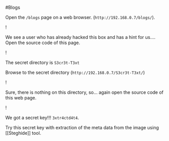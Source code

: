 #Blogs

Open the `/blogs` page on a web browser. (`http://192.168.0.7/blogs/`).

!

We see a user who has already hacked this box and has a hint for us.... Open the source code of this page.

!

The secret directory is `S3cr3t-T3xt`

Browse to the secret directory (`http://192.168.0.7/S3cr3t-T3xt/`)

!

Sure, there is nothing on this directory, so... again open the source code of this web page.

!

We got a secret key!!! `3xtr4ctd4t4`.

Try this secret key with extraction of the meta data from the image using [[Steghide]] tool.
